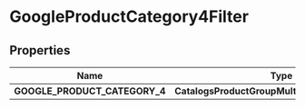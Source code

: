 

# GoogleProductCategory4Filter


## Properties

Name | Type | Description | Notes
------------ | ------------- | ------------- | -------------
**GOOGLE_PRODUCT_CATEGORY_4** | **CatalogsProductGroupMultipleStringListCriteria** |  | 



